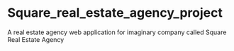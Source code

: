 # Square_real_estate_agency_project
A real estate agency web application for imaginary company called Square Real Estate Agency 
